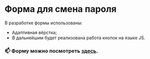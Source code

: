 # Форма для смена пароля

В разработке формы использованы:

- Адаптивная вёрстка;
- В дальнейшим будет реализована работа кнопок на языке JS.

### 📫 Форму можно посмотреть [здесь](https://innagolovko.github.io/change-password/).
